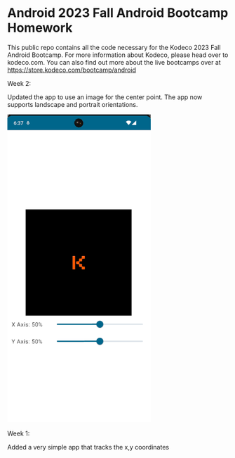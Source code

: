 # Android 2023 Fall Android Bootcamp Homework

This public repo contains all the code necessary for the Kodeco 2023 Fall Android Bootcamp. For more information about Kodeco, please head over to kodeco.com. You can also find out more about the live bootcamps over at https://store.kodeco.com/bootcamp/android

Week 2: 

Updated the app to use an image for the center point. The app now supports landscape and portrait orientations. 


![](images/week2.png)

Week 1: 

Added a very simple app that tracks the x,y coordinates




